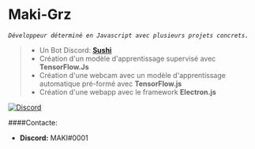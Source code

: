 # Maki-Grz
*`Développeur déterminé en Javascript avec plusieurs projets concrets.`*
>* Un Bot Discord: **[Sushi](https://discord.com/api/oauth2/authorize?client_id=691343374715977839&permissions=4294967287&scope=bot)**
>* Création d'un modèle d'apprentissage supervisé avec **TensorFlow.Js**
>* Création d'une webcam avec un modèle d'apprentissage automatique pré-formé avec **TensorFlow.js**
>* Création d'une webapp avec le framework **Electron.js**

[![Discord](https://camo.githubusercontent.com/4c89d7d3cf8746d90bf010996b32192f4a053048f89fee353f2dee5216f4dd63/68747470733a2f2f696d672e736869656c64732e696f2f62616467652f2d4a6f696e2532306d79253230446973636f72642532307365727665722532306e6f772d3732383964613f7374796c653d666f722d7468652d6261646765266c6f676f3d646973636f7264266c6f676f436f6c6f723d7768697465)](https://discord.gg/gaBzAVZ)

####Contacte:  
* **Discord:** MAKI#0001


